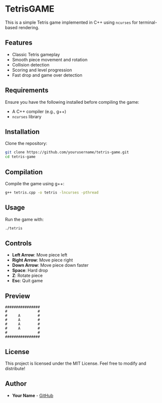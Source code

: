# TetrisGAME
This is a simple Tetris game implemented in C++ using `ncurses` for terminal-based rendering.

## Features
- Classic Tetris gameplay
- Smooth piece movement and rotation
- Collision detection
- Scoring and level progression
- Fast drop and game over detection

## Requirements
Ensure you have the following installed before compiling the game:

- A C++ compiler (e.g., g++)
- `ncurses` library

## Installation
Clone the repository:
```sh
git clone https://github.com/yourusername/tetris-game.git
cd tetris-game
```

## Compilation
Compile the game using g++:
```sh
g++ tetris.cpp -o tetris -lncurses -pthread
```

## Usage
Run the game with:
```sh
./tetris
```

## Controls
- **Left Arrow**: Move piece left
- **Right Arrow**: Move piece right
- **Down Arrow**: Move piece down faster
- **Space**: Hard drop
- **Z**: Rotate piece
- **Esc**: Quit game

## Preview
```
################
#              #
#     A        #
#     A        #
#     A        #
#     A        #
#              #
################
```

## License
This project is licensed under the MIT License. Feel free to modify and distribute!

## Author
- **Your Name** - [GitHub](https://github.com/yourusername)
